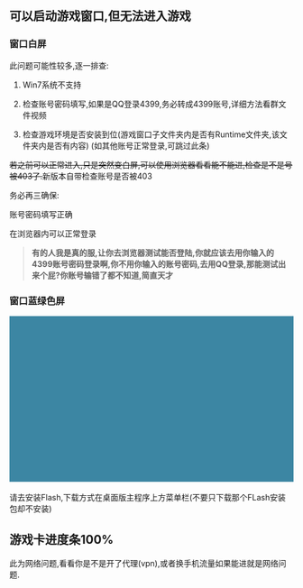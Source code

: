 ## 可以启动游戏窗口,但无法进入游戏

### 窗口白屏
此问题可能性较多,逐一排查:

1. Win7系统不支持

2. 检查账号密码填写,如果是QQ登录4399,务必转成4399账号,详细方法看群文件视频

3. 检查游戏环境是否安装到位(游戏窗口子文件夹内是否有Runtime文件夹,该文件夹内是否有内容) (如其他账号正常登录,可跳过此条)

~~若之前可以正常进入,只是突然变白屏,可以使用浏览器看看能不能进,检查是不是号被403了.~~新版本自带检查账号是否被403

务必再三确保:

账号密码填写正确

在浏览器内可以正常登录

>**有的人我是真的服,让你去浏览器测试能否登陆,你就应该去用你输入的4399账号密码登录啊,你不用你输入的账号密码,去用QQ登录,那能测试出来个屁?你账号输错了都不知道,简直天才**

### 窗口蓝绿色屏

<!-- ![image](https://img2024.cnblogs.com/blog/1633676/202502/1633676-20250212184825125-1466753928.png) -->

![image](./img/blue-green-screen.png)

请去安装Flash,下载方式在桌面版主程序上方菜单栏(不要只下载那个FLash安装包却不安装)

## 游戏卡进度条100%

此为网络问题,看看你是不是开了代理(vpn),或者换手机流量如果能进就是网络问题.
